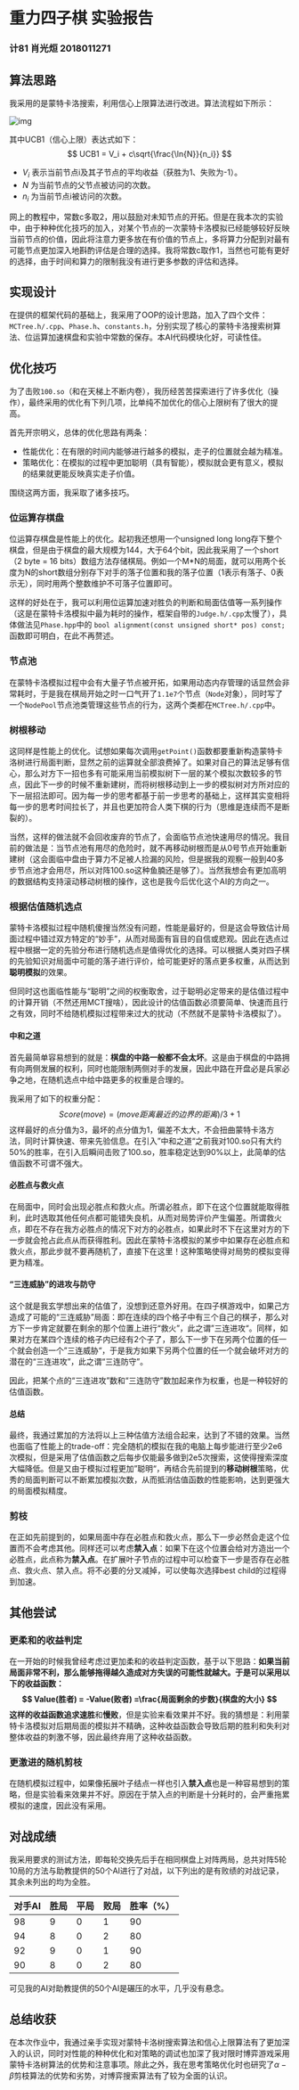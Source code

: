 # 重力四子棋 实验报告

### 计81 肖光烜 2018011271

## 算法思路

我采用的是蒙特卡洛搜索，利用信心上限算法进行改进。算法流程如下所示：

![img](https://cdn.analyticsvidhya.com/wp-content/uploads/2019/01/Screenshot-2019-01-22-at-12.48.45-PM.png)

其中UCB1（信心上限）表达式如下：
$$
UCB1 = V_i + c\sqrt{\frac{\ln{N}}{n_i}}
$$

- $V_i$ 表示当前节点i及其子节点的平均收益（获胜为1、失败为-1）。
- $N$ 为当前节点的父节点被访问的次数。
- $n_i$ 为当前节点i被访问的次数。

网上的教程中，常数c多取2，用以鼓励对未知节点的开拓。但是在我本次的实验中，由于种种优化技巧的加入，对某个节点的一次蒙特卡洛模拟已经能够较好反映当前节点的价值，因此将注意力更多放在有价值的节点上，多将算力分配到对最有可能节点更加深入地斟酌评估是合理的选择。我将常数c取作1，当然也可能有更好的选择，由于时间和算力的限制我没有进行更多参数的评估和选择。

## 实现设计

在提供的框架代码的基础上，我采用了OOP的设计思路，加入了四个文件：`MCTree.h/.cpp`、`Phase.h`、`constants.h`，分别实现了核心的蒙特卡洛搜索树算法、位运算加速棋盘和实验中常数的保存。本AI代码模块化好，可读性佳。

## 优化技巧

为了击败`100.so`（和在天梯上不断内卷），我历经苦苦探索进行了许多优化（操作），最终采用的优化有下列几项，比单纯不加优化的信心上限树有了很大的提高。

首先开宗明义，总体的优化思路有两条：

- 性能优化：在有限的时间内能够进行越多的模拟，走子的位置就会越为精准。
- 策略优化：在模拟的过程中更加聪明（具有智能），模拟就会更有意义，模拟的结果就更能反映真实走子价值。

围绕这两方面，我采取了诸多技巧。

### 位运算存棋盘

位运算存棋盘是性能上的优化。起初我还想用一个unsigned long long存下整个棋盘，但是由于棋盘的最大规模为144，大于64个bit，因此我采用了一个short（2 byte = 16 bits）数组方法存储棋局。例如一个M*N的局面，就可以用两个长度为N的short数组分别存下对手的落子位置和我的落子位置（1表示有落子、0表示无），同时用两个整数维护不可落子位置即可。

这样的好处在于，我可以利用位运算加速对胜负的判断和局面估值等一系列操作（这是在蒙特卡洛模拟中最为耗时的操作，框架自带的`Judge.h/.cpp`太慢了），具体做法见`Phase.hpp`中的 `bool alignment(const unsigned short* pos) const;`函数即可明白，在此不再赘述。

### 节点池

在蒙特卡洛模拟过程中会有大量子节点被开拓，如果用动态内存管理的话显然会非常耗时，于是我在棋局开始之时一口气开了`1.1e7`个节点（`Node`对象），同时写了一个`NodePool`节点池类管理这些节点的行为，这两个类都在`MCTree.h/.cpp`中。

### 树根移动

这同样是性能上的优化。试想如果每次调用`getPoint()`函数都要重新构造蒙特卡洛树进行局面判断，显然之前的运算就全部浪费掉了。如果对自己的算法足够有信心，那么对方下一招也多有可能采用当前模拟树下一层的某个模拟次数较多的节点，因此下一步的时候不重新建树，而将树根移动到上一步的模拟树对方所对应的下一层招法即可。因为每一步的思考都基于前一步思考的基础上，这样其实变相将每一步的思考时间拉长了，并且也更加符合人类下棋的行为（思维是连续而不是断裂的）。

当然，这样的做法就不会回收废弃的节点了，会面临节点池快速用尽的情况。我目前的做法是：当节点池有用尽的危险时，就不再移动树根而是从0号节点开始重新建树（这会面临中盘由于算力不足被人捡漏的风险，但是据我的观察一般到40多步节点池才会用尽，所以对阵100.so这种鱼腩还是够了）。当然我想会有更加高明的数据结构支持滚动移动树根的操作，这也是我今后优化这个AI的方向之一。

### 根据估值随机选点

蒙特卡洛模拟过程中随机傻搜当然没有问题，性能是最好的，但是这会导致估计局面过程中错过双方特定的“妙手”，从而对局面有盲目的自信或悲观。因此在选点过程中根据一定的先验分布进行随机选点是值得优化的选择。可以根据人类对四子棋的先验知识对局面中可能的落子进行评价，给可能更好的落点更多权重，从而达到**聪明模拟**的效果。

但同时这也面临性能与“聪明”之间的权衡取舍，过于聪明必定带来的是估值过程中的计算开销（不然还用MCT搜啥），因此设计的估值函数必须要简单、快速而且行之有效，同时不给随机模拟过程带来过大的扰动（不然就不是蒙特卡洛模拟了）。

#### 中和之道

首先最简单容易想到的就是：**棋盘的中路一般都不会太坏**。这是由于棋盘的中路拥有向两侧发展的权利，同时也能限制两侧对手的发展，因此中路在开盘必是兵家必争之地，在随机选点中给中路更多的权重是合理的。

我采用了如下的权重分配：
$$
Score(move) = (move距离最近的边界的距离)/3 + 1
$$
这样最好的点分值为3，最坏的点分值为1，偏差不太大，不会扭曲蒙特卡洛方法，同时计算快速、带来先验信息。在引入”中和之道“之前我对100.so只有大约50%的胜率，在引入后瞬间击败了100.so，胜率稳定达到90%以上，此简单的估值函数不可谓不强大。

#### 必胜点与救火点

在局面中，同时会出现必胜点和救火点。所谓必胜点，即下在这个位置就能取得胜利，此时选取其他任何点都可能错失良机，从而对局势评价产生偏差。所谓救火点，即在不存在我方必胜点的情况下对方的必胜点，如果此时不下在这里对方的下一步就会抢占此点从而获得胜利。因此在蒙特卡洛模拟的某步中如果存在必胜点和救火点，那此步就不要再随机了，直接下在这里！这种策略使得对局势的模拟变得更为精准。

#### “三连威胁”的进攻与防守

这个就是我玄学想出来的估值了，没想到还意外好用。在四子棋游戏中，如果己方造成了可能的“三连威胁”局面：即在连续的四个格子中有三个自己的棋子，那么对方下一步肯定就要在剩余的那个位置上进行“救火”，此之谓”三连进攻“。同样，如果对方在某四个连续的格子内已经有2个子了，那么下一步下在另两个位置的任一个就会创造一个”三连威胁“，于是我方如果下另两个位置的任一个就会破坏对方的潜在的“三连进攻”，此之谓“三连防守”。

因此，把某个点的“三连进攻”数和“三连防守”数加起来作为权重，也是一种较好的估值函数。

#### 总结

最终，我通过累加的方法将以上三种估值方法组合起来，达到了不错的效果。当然也面临了性能上的trade-off：完全随机的模拟在我的电脑上每步能进行至少2e6次模拟，但是采用了估值函数之后每步仅能最多做到2e5次搜索，这使得搜索深度大幅降低。但是又由于模拟过程更加”聪明“，再结合先前提到的**移动树根**策略，优秀的局面判断可以不断累加模拟次数，从而抵消估值函数的性能影响，达到更强大的局面模拟精度。

### 剪枝

在正如先前提到的，如果局面中存在必胜点和救火点，那么下一步必然会走这个位置而不会考虑其他。同样还可以考虑**禁入点**：如果下在这个位置会给对方造出一个必胜点，此点称为**禁入点**。在扩展叶子节点的过程中可以检查下一步是否存在必胜点、救火点、禁入点。将不必要的分叉减掉，可以使每次选择best child的过程得到加速。

## 其他尝试

### 更柔和的收益判定

在一开始的时候我曾经考虑过更加柔和的收益判定函数，基于以下思路：**如果当前局面非常不利，那么能够拖得越久造成对方失误的可能性就越大。**于是可以采用以下的收益函数：
$$
Value(胜者) = -Value(败者) =\frac{局面剩余的步数}{棋盘的大小}
$$
这样的收益函数追求**速胜**和**慢败**，但是实验来看效果并不好。我的猜想是：利用蒙特卡洛模拟对后期局面的模拟并不精确，这种收益函数会导致后期的胜利和失利对整体收益的刺激不够，因此最终弃用了这种收益函数。

### 更激进的随机剪枝

在随机模拟过程中，如果像拓展叶子结点一样也引入**禁入点**也是一种容易想到的策略，但是实验看来效果并不好。原因在于禁入点的判断是十分耗时的，会严重拖累模拟的速度，因此没有采用。

## 对战成绩

我采用要求的测试方法，即每轮交换先后手在相同棋盘上对阵两局，总共对阵5轮10局的方法与助教提供的50个AI进行了对战，以下列出的是有败绩的对战记录，其余未列出的均为全胜。

| 对手AI | 胜局 | 平局 | 败局 | 胜率（%） |
| ------ | ---- | ---- | ---- | --------- |
| 98     | 9    | 0    | 1    | 90        |
| 94     | 8    | 0    | 2    | 80        |
| 92     | 9    | 0    | 1    | 90        |
| 90     | 8    | 0    | 2    | 80        |

可见我的AI对助教提供的50个AI是碾压的水平，几乎没有悬念。

## 总结收获

在本次作业中，我通过亲手实现对蒙特卡洛树搜索算法和信心上限算法有了更加深入的认识，同时对性能的种种优化和对策略的调试也加深了我对限时博弈游戏采用蒙特卡洛树算法的优势和注意事项。除此之外，我在思考策略优化时也研究了$\alpha-\beta$剪枝算法的优势和劣势，对博弈搜索算法有了较为全面的认识。